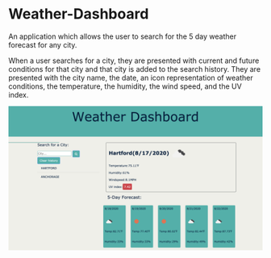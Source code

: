# Weather-Dashboard
An application which allows the user to search for the 5 day weather forecast for any city.

When a user searches for a city, they are presented with current and future conditions for that city and that city is added to the search history. They are presented with the city name, the date, an icon representation of weather conditions, the temperature, the humidity, the wind speed, and the UV index.

<img src="images/WeatherDashboardScreenshot.png" alt="screenshot of deployed application">
